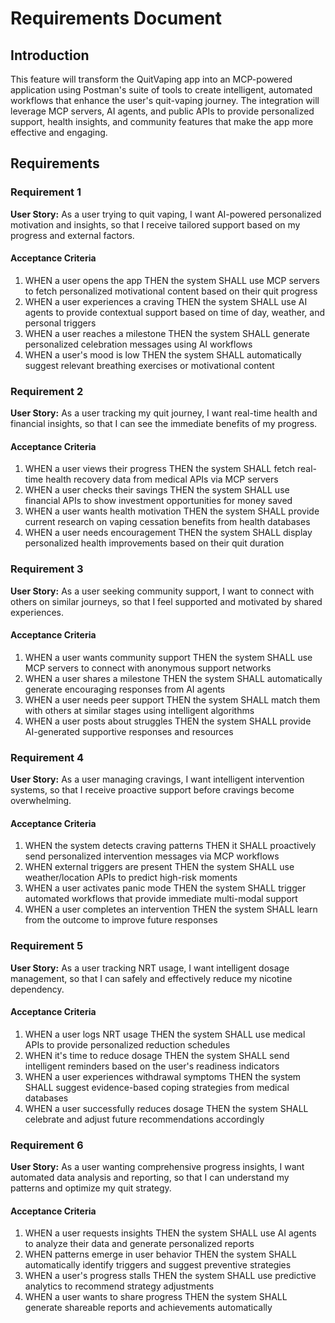 # Requirements Document

## Introduction

This feature will transform the QuitVaping app into an MCP-powered application using Postman's suite of tools to create intelligent, automated workflows that enhance the user's quit-vaping journey. The integration will leverage MCP servers, AI agents, and public APIs to provide personalized support, health insights, and community features that make the app more effective and engaging.

## Requirements

### Requirement 1

**User Story:** As a user trying to quit vaping, I want AI-powered personalized motivation and insights, so that I receive tailored support based on my progress and external factors.

#### Acceptance Criteria

1. WHEN a user opens the app THEN the system SHALL use MCP servers to fetch personalized motivational content based on their quit progress
2. WHEN a user experiences a craving THEN the system SHALL use AI agents to provide contextual support based on time of day, weather, and personal triggers
3. WHEN a user reaches a milestone THEN the system SHALL generate personalized celebration messages using AI workflows
4. WHEN a user's mood is low THEN the system SHALL automatically suggest relevant breathing exercises or motivational content

### Requirement 2

**User Story:** As a user tracking my quit journey, I want real-time health and financial insights, so that I can see the immediate benefits of my progress.

#### Acceptance Criteria

1. WHEN a user views their progress THEN the system SHALL fetch real-time health recovery data from medical APIs via MCP servers
2. WHEN a user checks their savings THEN the system SHALL use financial APIs to show investment opportunities for money saved
3. WHEN a user wants health motivation THEN the system SHALL provide current research on vaping cessation benefits from health databases
4. WHEN a user needs encouragement THEN the system SHALL display personalized health improvements based on their quit duration

### Requirement 3

**User Story:** As a user seeking community support, I want to connect with others on similar journeys, so that I feel supported and motivated by shared experiences.

#### Acceptance Criteria

1. WHEN a user wants community support THEN the system SHALL use MCP servers to connect with anonymous support networks
2. WHEN a user shares a milestone THEN the system SHALL automatically generate encouraging responses from AI agents
3. WHEN a user needs peer support THEN the system SHALL match them with others at similar stages using intelligent algorithms
4. WHEN a user posts about struggles THEN the system SHALL provide AI-generated supportive responses and resources

### Requirement 4

**User Story:** As a user managing cravings, I want intelligent intervention systems, so that I receive proactive support before cravings become overwhelming.

#### Acceptance Criteria

1. WHEN the system detects craving patterns THEN it SHALL proactively send personalized intervention messages via MCP workflows
2. WHEN external triggers are present THEN the system SHALL use weather/location APIs to predict high-risk moments
3. WHEN a user activates panic mode THEN the system SHALL trigger automated workflows that provide immediate multi-modal support
4. WHEN a user completes an intervention THEN the system SHALL learn from the outcome to improve future responses

### Requirement 5

**User Story:** As a user tracking NRT usage, I want intelligent dosage management, so that I can safely and effectively reduce my nicotine dependency.

#### Acceptance Criteria

1. WHEN a user logs NRT usage THEN the system SHALL use medical APIs to provide personalized reduction schedules
2. WHEN it's time to reduce dosage THEN the system SHALL send intelligent reminders based on the user's readiness indicators
3. WHEN a user experiences withdrawal symptoms THEN the system SHALL suggest evidence-based coping strategies from medical databases
4. WHEN a user successfully reduces dosage THEN the system SHALL celebrate and adjust future recommendations accordingly

### Requirement 6

**User Story:** As a user wanting comprehensive progress insights, I want automated data analysis and reporting, so that I can understand my patterns and optimize my quit strategy.

#### Acceptance Criteria

1. WHEN a user requests insights THEN the system SHALL use AI agents to analyze their data and generate personalized reports
2. WHEN patterns emerge in user behavior THEN the system SHALL automatically identify triggers and suggest preventive strategies
3. WHEN a user's progress stalls THEN the system SHALL use predictive analytics to recommend strategy adjustments
4. WHEN a user wants to share progress THEN the system SHALL generate shareable reports and achievements automatically